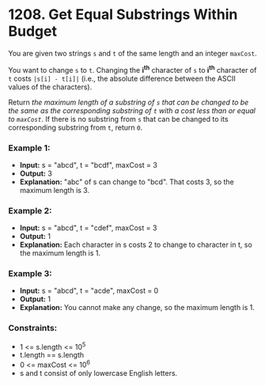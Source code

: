 # 1208. Get Equal Substrings Within Budget

You are given two strings `s` and `t` of the same length and an integer `maxCost`.

You want to change `s` to `t`. Changing the **i<sup>th</sup>** character of `s` to **i<sup>th</sup>** character of `t` costs `|s[i] - t[i]|` (i.e., the absolute difference between the ASCII values of the characters).

Return *the maximum length of a substring of `s` that can be changed to be the same as the corresponding substring of `t` with a cost less than or equal to `maxCost`*. If there is no substring from `s` that can be changed to its corresponding substring from `t`, return `0`.


### Example 1:
- **Input:** s = "abcd", t = "bcdf", maxCost = 3
- **Output:** 3
- **Explanation:** "abc" of s can change to "bcd".
That costs 3, so the maximum length is 3.

### Example 2:
- **Input:** s = "abcd", t = "cdef", maxCost = 3
- **Output:** 1
- **Explanation:** Each character in s costs 2 to change to character in t,  so the maximum length is 1.

### Example 3:
- **Input:** s = "abcd", t = "acde", maxCost = 0
- **Output:** 1
- **Explanation:** You cannot make any change, so the maximum length is 1.
 

### Constraints:
- 1 <= s.length <= 10<sup>5</sup>
- t.length == s.length
- 0 <= maxCost <= 10<sup>6</sup>
- s and t consist of only lowercase English letters.